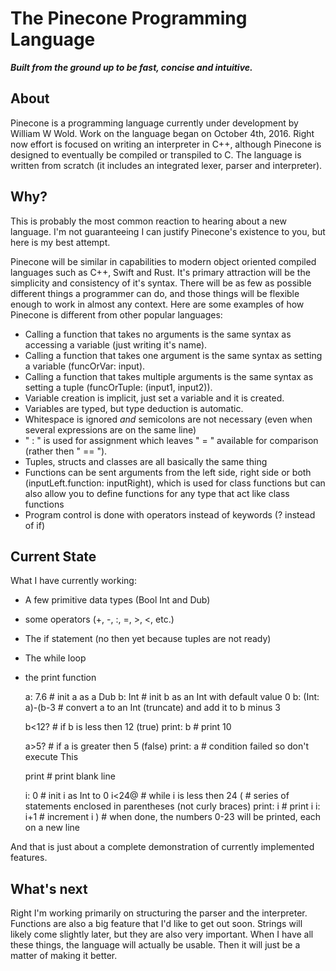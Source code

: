 # The Pinecone Programming Language
**_Built from the ground up to be fast, concise and intuitive._**


## About
Pinecone is a programming language currently under development by William W Wold. Work on the language began on October 4th, 2016. Right now effort is focused on writing an interpreter in C++, although Pinecone is designed to eventually be compiled or transpiled to C. The language is written from scratch (it includes an integrated lexer, parser and interpreter).

## Why?
This is probably the most common reaction to hearing about a new language. I'm not guaranteeing I can justify Pinecone's existence to you, but here is my best attempt.

Pinecone will be similar in capabilities to modern object oriented compiled languages such as C++, Swift and Rust. It's primary attraction will be the simplicity and consistency of it's syntax. There will be as few as possible different things a programmer can do, and those things will be flexible enough to work in almost any context. Here are some examples of how Pinecone is different from other popular languages:

* Calling a function that takes no arguments is the same syntax as accessing a variable (just writing it's name).
* Calling a function that takes one argument is the same syntax as setting a variable (funcOrVar: input).
* Calling a function that takes multiple arguments is the same syntax as setting a tuple (funcOrTuple: (input1, input2)).
* Variable creation is implicit, just set a variable and it is created.
* Variables are typed, but type deduction is automatic.
* Whitespace is ignored _and_ semicolons are not necessary (even when several expressions are on the same line)
* " : " is used for assignment which leaves " = " available for comparison (rather then " == ").
* Tuples, structs and classes are all basically the same thing
* Functions can be sent arguments from the left side, right side or both (inputLeft.function: inputRight), which is used for class functions but can also allow you to define functions for any type that act like class functions
* Program control is done with operators instead of keywords (? instead of if)

## Current State
What I have currently working:
* A few primitive data types (Bool Int and Dub)
* some operators (+, -, :, =, >, <, etc.)
* The if statement (no then yet because tuples are not ready)
* The while loop
* the print function


	a: 7.6              # init a as a Dub
	b: Int              # init b as an Int with default value 0
	b: (Int: a)-(b-3    # convert a to an Int (truncate) and add it to b minus 3

	b<12?               # if b is less then 12 (true)
	    print: b        # print 10

	a>5?                # if a is greater then 5 (false)
	    print: a        # condition failed so don't execute This

	print               # print blank line

	i: 0                # init i as Int to 0
	i<24@               # while i is less then 24
	(                   # series of statements enclosed in parentheses (not curly braces)
	    print: i        # print i
	    i: i+1          # increment i
	)                   # when done, the numbers 0-23 will be printed, each on a new line

And that is just about a complete demonstration of currently implemented features.

## What's next
Right I'm working primarily on structuring the parser and the interpreter. Functions are also a big feature that I'd like to get out soon. Strings will likely come slightly later, but they are also very important. When I have all these things, the language will actually be usable. Then it will just be a matter of making it better.
